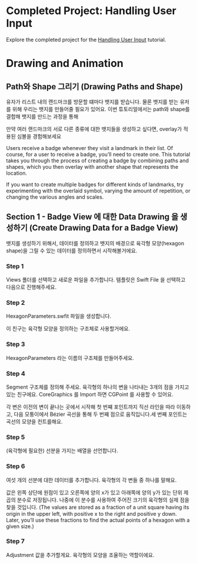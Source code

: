 # Completed Project: Handling User Input

Explore the completed project for the [Handling User Input](https://developer.apple.com/tutorials/swiftui/handling-user-input) tutorial.

# Drawing and Animation
## Path와 Shape 그리기 (Drawing Paths and Shape)

유자가 리스트 내의 랜드마크를 방문할 떄마다 뱃지를 받습니다. 물론 뱃지를 받는 유저를 위해 우리는 뱃지를 만들어줄 필요가 있어요. 이번 튜토리얼에서는 path와 shape를 결합해 뱃지를 만드는 과정을 통해

만약 여러 랜드마크의 서로 다른 종류에 대한 뱃지들을 생성하고 싶다면, overlay가 적용된 심볼을 경험해보세요

Users receive a badge whenever they visit a landmark in their list. Of course, for a user to receive a badge, you’ll need to create one. This tutorial takes you through the process of creating a badge by combining paths and shapes, which you then overlay with another shape that represents the location.

If you want to create multiple badges for different kinds of landmarks, try experimenting with the overlaid symbol, varying the amount of repetition, or changing the various angles and scales.


## Section 1 - Badge View 에 대한 Data Drawing 을 생성하기 (Create Drawing Data for a Badge View)

뱃지를 생성하기 위해서, 데이터를 정의하고 뱃지의 배경으로 육각형 모양(hexagon shape)을 그릴 수 있는 데이터를 정의하면서 시작해볼거에요.

### Step 1 

Views 폴더를 선택하고 새로운 파일을 추가합니다. 템플릿은 Swift File 을 선택하고 다음으로 진행해주세요.

### Step 2 

HexagonParameters.swfit 파일을 생성합니다.

이 친구는 육각형 모양을 정의하는 구조체로 사용할거에요.

### Step 3

HexagonParameters 라는 이름의 구조체를 만들어주세요.

### Step 4

Segment 구조체를 정의해 주세요. 육각형의 하나의 변을 나타내는 3개의 점을 가지고 있는 친구에요.
CoreGraphics 를 Import 하면 CGPoint 를 사용할 수 있어요.

각 변은 이전의 변이 끝나는 곳에서 시작해 첫 번쨰 포인트까지 직선 라인을 따라 이동하고, 다음 모퉁이에서 Bézier 곡선을 통해 두 번쨰 점으로 움직입니다.세 번째 포인트는 곡선의 모양을 컨트를해요.

### Step 5

(육각형에 필요한) 선분을 가지는 배열을 선언합니다.

### Step 6

여섯 개의 선분에 대한 데이터를 추가합니다. 육각형의 각 변들 중 하나를 말해요.

값은 왼쪽 상단에 원점이 있고 오른쪽에 양의 x가 있고 아래쪽에 양의 y가 있는 단위 제곱의 분수로 저장됩니다. 나중에 이 분수를 사용하여 주어진 크기의 육각형의 실제 점을 찾을 것입니다.
(The values are stored as a fraction of a unit square having its origin in the upper left, with positive x to the right and positive y down. Later, you’ll use these fractions to find the actual points of a hexagon with a given size.)

### Step 7 

Adjustment 값을 추가할게요. 육각형의 모양을 조율하는 역할이에요. 